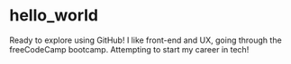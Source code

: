# hello_world
Ready to explore using GitHub!
I like front-end and UX, going through the freeCodeCamp bootcamp. Attempting to start my career in tech!
